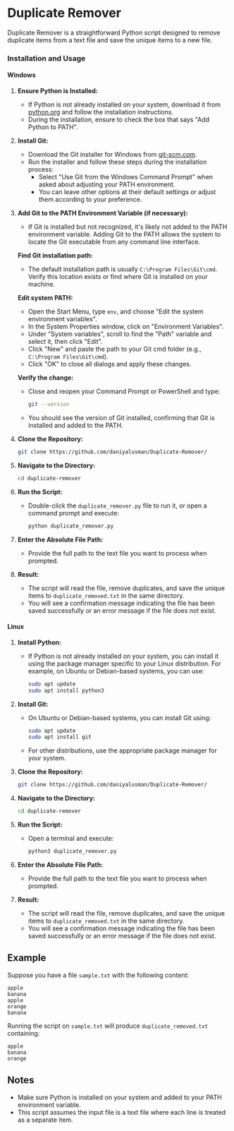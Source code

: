 # Duplicate Remover

Duplicate Remover is a straightforward Python script designed to remove duplicate items from a text file and save the unique items to a new file.

### Installation and Usage

#### Windows

1. **Ensure Python is Installed:**
   - If Python is not already installed on your system, download it from [python.org](https://www.python.org/downloads/) and follow the installation instructions.
   - During the installation, ensure to check the box that says "Add Python to PATH".

2. **Install Git:**
   - Download the Git installer for Windows from [git-scm.com](https://git-scm.com/download/win).
   - Run the installer and follow these steps during the installation process:
     - Select "Use Git from the Windows Command Prompt" when asked about adjusting your PATH environment.
     - You can leave other options at their default settings or adjust them according to your preference.

3. **Add Git to the PATH Environment Variable (if necessary):**
   - If Git is installed but not recognized, it's likely not added to the PATH environment variable. Adding Git to the PATH allows the system to locate the Git executable from any command line interface.

   **Find Git installation path:**
   - The default installation path is usually `C:\Program Files\Git\cmd`. Verify this location exists or find where Git is installed on your machine.

   **Edit system PATH:**
   - Open the Start Menu, type `env`, and choose "Edit the system environment variables".
   - In the System Properties window, click on "Environment Variables".
   - Under "System variables", scroll to find the "Path" variable and select it, then click "Edit".
   - Click "New" and paste the path to your Git cmd folder (e.g., `C:\Program Files\Git\cmd`).
   - Click "OK" to close all dialogs and apply these changes.

   **Verify the change:**
   - Close and reopen your Command Prompt or PowerShell and type:
     ```bash
     git --version
     ```
   - You should see the version of Git installed, confirming that Git is installed and added to the PATH.

4. **Clone the Repository:**
   ```bash
   git clone https://github.com/daniyalusman/Duplicate-Remover/
   ```

5. **Navigate to the Directory:**
   ```bash
   cd duplicate-remover
   ```

6. **Run the Script:**
   - Double-click the `duplicate_remover.py` file to run it, or open a command prompt and execute:
     ```bash
     python duplicate_remover.py
     ```

7. **Enter the Absolute File Path:**
   - Provide the full path to the text file you want to process when prompted.

8. **Result:**
   - The script will read the file, remove duplicates, and save the unique items to `duplicate_removed.txt` in the same directory.
   - You will see a confirmation message indicating the file has been saved successfully or an error message if the file does not exist.

#### Linux

1. **Install Python:**
   - If Python is not already installed on your system, you can install it using the package manager specific to your Linux distribution. For example, on Ubuntu or Debian-based systems, you can use:
     ```bash
     sudo apt update
     sudo apt install python3
     ```

2. **Install Git:**
   - On Ubuntu or Debian-based systems, you can install Git using:
     ```bash
     sudo apt update
     sudo apt install git
     ```
   - For other distributions, use the appropriate package manager for your system.

3. **Clone the Repository:**
   ```bash
   git clone https://github.com/daniyalusman/Duplicate-Remover/
   ```

4. **Navigate to the Directory:**
   ```bash
   cd duplicate-remover
   ```

5. **Run the Script:**
   - Open a terminal and execute:
     ```bash
     python3 duplicate_remover.py
     ```

6. **Enter the Absolute File Path:**
   - Provide the full path to the text file you want to process when prompted.

7. **Result:**
   - The script will read the file, remove duplicates, and save the unique items to `duplicate_removed.txt` in the same directory.
   - You will see a confirmation message indicating the file has been saved successfully or an error message if the file does not exist.

## Example

Suppose you have a file `sample.txt` with the following content:

```
apple
banana
apple
orange
banana
```

Running the script on `sample.txt` will produce `duplicate_removed.txt` containing:

```
apple
banana
orange
```

## Notes

- Make sure Python is installed on your system and added to your PATH environment variable.
- This script assumes the input file is a text file where each line is treated as a separate item.
